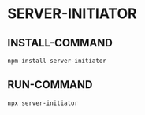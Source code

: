 # SERVER-INITIATOR

## INSTALL-COMMAND
    npm install server-initiator

## RUN-COMMAND
    npx server-initiator